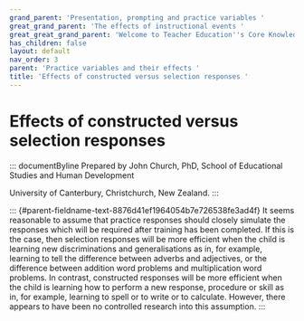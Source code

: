 ```yaml
---
grand_parent: 'Presentation, prompting and practice variables '
great_grand_parent: 'The effects of instructional events '
great_great_grand_parent: 'Welcome to Teacher Education''s Core Knowledge and Skills.'
has_children: false
layout: default
nav_order: 3
parent: 'Practice variables and their effects '
title: 'Effects of constructed versus selection responses '
---
```

# Effects of constructed versus selection responses 


::: documentByline
Prepared by John Church, PhD, School of Educational Studies and Human
Development

University of Canterbury, Christchurch, New Zealand.
:::

::: {#parent-fieldname-text-8876d41ef1964054b7e726538fe3ad4f}
It seems reasonable to assume that practice responses should closely
simulate the responses which will be required after training has been
completed. If this is the case, then selection responses will be more
efficient when the child is learning new discriminations and
generalisations as in, for example, learning to tell the difference
between adverbs and adjectives, or the difference between addition word
problems and multiplication word problems. In contrast, constructed
responses will be more efficient when the child is learning how to
perform a new response, procedure or skill as in, for example, learning
to spell or to write or to calculate. However, there appears to have
been no controlled research into this assumption.
:::
